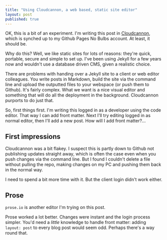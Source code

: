 ```yaml
---
title: "Using Cloudcannon, a web based, static site editor"
layout: post
published: true
---
```




OK, this is a bit of an experiment. I'm writing this post in [Cloudcannon](https://cloudcannon.com), which is synched up to my Github Pages No Bulbs account. At least, it should be.

Why do this? Well, we like static sites for lots of reasons: they're quick, portable, secure and simple to set up. I've been using Jekyll for a few years now and wouldn't use a database driven CMS, given a realistic choice.

There are problems with handing over a Jekyll site to a client or web editor colleagues. You write posts in Markdown, build the site via the command line and upload the outputted files to your webspace (or push them to Github). It's fairly complex. What we want is a nice visual editor and something that will do all the deployment in the background. Cloudcannon purports to do just that.

So, first things first. I'm writing this logged in as a developer using the code editor. That way I can add front matter. Next I'll try editing logged in as normal editor, then I'll add a new post. How will I add front matter?&hellip;

## First impressions

Cloudcannon was a bit flakey. I suspect this is partly down to Github not publishing updates straight away, which is often the case even when you push changes via the command line. But I found I couldn't delete a file without pulling the repo, making changes on my PC and pushing them back in the normal way.

I need to spend a bit more time with it. But the client login didn't work either.

## Prose

`prose.io` is another editor I'm trying on this post.

Prose worked a lot better. Changes were instant and the login process simpler. You'd need a _little_ knowledge to handle front matter: adding `layout: post` to every blog post would seem odd. Perhaps there's a way round that.
